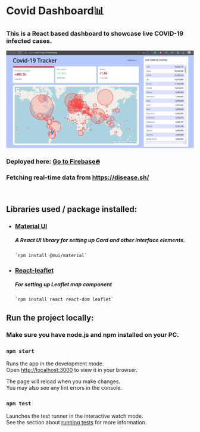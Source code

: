 # Covid Dashboard📊
<h3>This is a React based dashboard to showcase live COVID-19 infected cases.</h3>

![](https://github.com/Aishanipach/Covid-dashboard/blob/newtest/Firebase_deployed.JPG)

### Deployed here:  [Go to Firebase🔥](https://covid-19-app-2633a.web.app/)

### Fetching real-time data from https://disease.sh/ </h2>

<br/>

## Libraries used / package installed:
  - ### [Material UI](https://mui.com/)<br /><h5>A React UI library for setting up Card and other interface elements.</h5>
        
        `npm install @mui/material`
  - ### [React-leaflet](https://react-leaflet.js.org/)<br /><h5>For setting up Leaflet map component</h5>
        `npm install react react-dom leaflet`
       
## Run the project locally:

### Make sure you have node.js and npm installed on your PC.

### `npm start`

Runs the app in the development mode.\
Open [http://localhost:3000](http://localhost:3000) to view it in your browser.

The page will reload when you make changes.\
You may also see any lint errors in the console.

### `npm test`

Launches the test runner in the interactive watch mode.\
See the section about [running tests](https://facebook.github.io/create-react-app/docs/running-tests) for more information.


